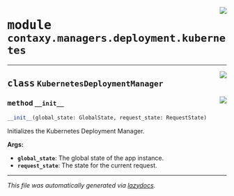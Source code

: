 <!-- markdownlint-disable -->

<a href="https://github.com/ml-tooling/contaxy/blob/main/backend/src/contaxy/managers/deployment/kubernetes.py#L0"><img align="right" style="float:right;" src="https://img.shields.io/badge/-source-cccccc?style=flat-square"></a>

# <kbd>module</kbd> `contaxy.managers.deployment.kubernetes`






---

<a href="https://github.com/ml-tooling/contaxy/blob/main/backend/src/contaxy/managers/deployment/kubernetes.py#L5"><img align="right" style="float:right;" src="https://img.shields.io/badge/-source-cccccc?style=flat-square"></a>

## <kbd>class</kbd> `KubernetesDeploymentManager`




<a href="https://github.com/ml-tooling/contaxy/blob/main/backend/src/contaxy/managers/deployment/kubernetes.py#L6"><img align="right" style="float:right;" src="https://img.shields.io/badge/-source-cccccc?style=flat-square"></a>

### <kbd>method</kbd> `__init__`

```python
__init__(global_state: GlobalState, request_state: RequestState)
```

Initializes the Kubernetes Deployment Manager. 



**Args:**
 
 - <b>`global_state`</b>:  The global state of the app instance. 
 - <b>`request_state`</b>:  The state for the current request. 







---

_This file was automatically generated via [lazydocs](https://github.com/ml-tooling/lazydocs)._
